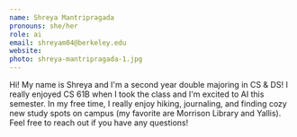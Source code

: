 ```yaml
---
name: Shreya Mantripragada
pronouns: she/her
role: ai
email: shreyam04@berkeley.edu
website: 
photo: shreya-mantripragada-1.jpg
---
```


Hi! My name is Shreya and I'm a second year double majoring in CS & DS! I really enjoyed CS 61B when I took the class and I'm excited to AI this semester. In my free time, I really enjoy hiking, journaling, and finding cozy new study spots on campus (my favorite are Morrison Library and Yallis). Feel free to reach out if you have any questions!